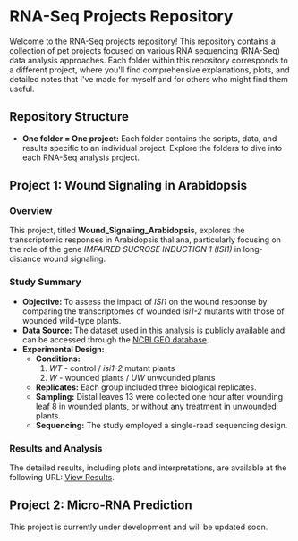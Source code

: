 # RNA-Seq Projects Repository

Welcome to the RNA-Seq projects repository! This repository contains a collection of pet projects focused on various RNA sequencing (RNA-Seq) data analysis approaches. Each folder within this repository corresponds to a different project, where you'll find comprehensive explanations, plots, and detailed notes that I've made for myself and for others who might find them useful.

## Repository Structure

- **One folder = One project:** Each folder contains the scripts, data, and results specific to an individual project. Explore the folders to dive into each RNA-Seq analysis project.

## Project 1: Wound Signaling in Arabidopsis

### Overview

This project, titled **Wound_Signaling_Arabidopsis**, explores the transcriptomic responses in Arabidopsis thaliana, particularly focusing on the role of the gene *IMPAIRED SUCROSE INDUCTION 1 (ISI1)* in long-distance wound signaling.

### Study Summary

- **Objective:** To assess the impact of *ISI1* on the wound response by comparing the transcriptomes of wounded *isi1-2* mutants with those of wounded wild-type plants.
- **Data Source:** The dataset used in this analysis is publicly available and can be accessed through the [NCBI GEO database](https://www.ncbi.nlm.nih.gov/geo/query/acc.cgi?acc=GSE157938).
- **Experimental Design:**
  - **Conditions:** 
    1. *WT* - control / *isi1-2* mutant plants
    2. *W* - wounded plants / *UW* unwounded plants
  - **Replicates:** Each group included three biological replicates.
  - **Sampling:** Distal leaves 13 were collected one hour after wounding leaf 8 in wounded plants, or without any treatment in unwounded plants. 
  - **Sequencing:** The study employed a single-read sequencing design.

### Results and Analysis

The detailed results, including plots and interpretations, are available at the following URL: [View Results](https://dariakil.github.io/RNAseq_projects/Wound_Signaling_Arabidopsis/Wound_Signaling_Arabidopsis.nb.html).

## Project 2: Micro-RNA Prediction

This project is currently under development and will be updated soon. 

